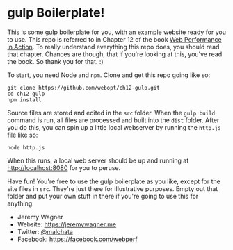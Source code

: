 # gulp Boilerplate!

This is some gulp boilerplate for you, with an example website ready for you to use. This repo is referred to in Chapter 12 of the book [Web Performance in Action](https://manning.com/books/web-performance-in-action?a_aid=webopt&a_bid=63c31090). To really understand everything this repo does, you should read that chapter. Chances are though, that if you're looking at this, you've read the book. So thank you for that. :)

To start, you need Node and `npm`. Clone and get this repo going like so:

```
git clone https://github.com/webopt/ch12-gulp.git
cd ch12-gulp
npm install
```

Source files are stored and edited in the `src` folder. When the `gulp build` command is run, all files are processed and built into the `dist` folder. After you do this, you can spin up a little local webserver by running the `http.js` file like so:

```
node http.js
```

When this runs, a local web server should be up and running at [http://localhost:8080](http://localhost:8080) for you to peruse.

Have fun! You're free to use the gulp boilerplate as you like, except for the site files in `src`. They're just there for illustrative purposes. Empty out that folder and put your own stuff in there if you're going to use this for anything.

- Jeremy Wagner
- Website: https://jeremywagner.me
- Twitter: [@malchata](https://twitter.com/malchata)
- Facebook: https://facebook.com/webperf